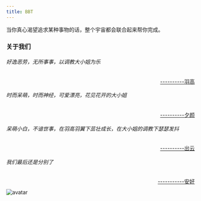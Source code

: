 ```yaml
---
title: BBT
---
```

当你真心渴望追求某种事物的话，整个宇宙都会联合起来帮你完成。
                                                        
### 关于我们

###### 好逸恶劳，无所事事，以调教大小姐为乐 
<a style="float:right" href="https://bbt-fe.github.io/blog/about/yugao.html">----------羽高</a>

&nbsp;
###### 时而呆萌，时而神经，可爱漂亮，花见花开的大小姐
<a style="float:right" href="https://bbt-fe.github.io/blog/about/yunyi.html">----------夕颜</a>

&nbsp;
###### 呆萌小白，不谙世事，在羽高羽翼下茁壮成长，在大小姐的调教下瑟瑟发抖       
<a style="float:right" href="https://bbt-fe.github.io/blog/about/chuyun.html">----------出云</a>
&nbsp;

###### 我们最后还是分别了      
<a style="float:right" href="https://bbt-fe.github.io/blog/about/jiyu.html">-----------安好</a>
&nbsp;

![avatar](http://www.hihey.com/images/201307/goods_img/9295_P_1374532809503.jpg)
